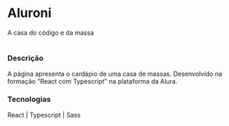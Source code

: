 # Aluroni

A casa do código e da massa

#

### Descrição

A página apresenta o cardápio de uma casa de massas. Desenvolvido na formação "React com Typescript" na plataforma da Alura.

### Tecnologias

React | Typescript | Sass
